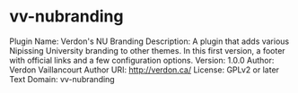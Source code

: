 # vv-nubranding
Plugin Name: Verdon's NU Branding
Description: A plugin that adds various Nipissing University branding to other themes. In this first version, a footer with official links and a few configuration options.
Version: 1.0.0
Author: Verdon Vaillancourt
Author URI: http://verdon.ca/
License: GPLv2 or later
Text Domain: vv-nubranding
 
